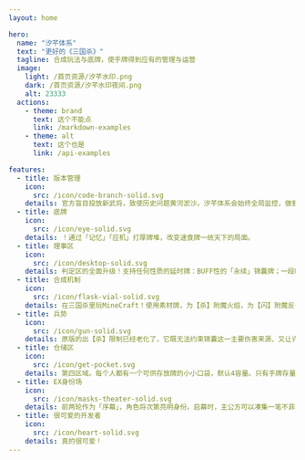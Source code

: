 ```yaml
---
layout: home

hero:
  name: "汐芊体系"
  text: "更好的《三国杀》"
  tagline: 合成玩法与底牌，使手牌得到应有的管理与运营
  image: 
    light: /首页资源/汐芊水印.png
    dark: /首页资源/汐芊水印夜间.png
    alt: 23333 
  actions:
    - theme: brand
      text: 这个不能点
      link: /markdown-examples
    - theme: alt
      text: 这个也是
      link: /api-examples

features:
  - title: 版本管理
    icon: 
      src: /icon/code-branch-solid.svg
    details: 官方盲目投放新武将，致使历史问题黄河淤沙。汐芊体系会始终全局监控，做到架构明晰、将池干净可管理。此外还会保留每个版本，详细说明每次迭代的改动。使玩家与设计师能够从任何一个节点立即出发。
  - title: 底牌
    icon: 
      src: /icon/eye-solid.svg
    details: ！通过「记忆」「应机」打厚牌堆，改变速食牌一统天下的局面。
  - title: 理事区
    icon:
      src: /icon/desktop-solid.svg
    details: 判定区的全面升级！支持任何性质的延时牌：BUFF性的「永续」锦囊牌；一段时间后的「延迟」锦囊牌；技能需要暂存的牌。分“内”“外”两个子区域，各两栏。保证个人发挥与可交互性。
  - title: 合成机制
    icon:
      src: /icon/flask-vial-solid.svg
    details: 在三国杀里玩MineCraft！使用素材牌，为【杀】附魔火焰，为【闪】附魔反击；为锦囊牌「原型」诸注入资源，搓出10余种不同的进攻战略。不再靠天吃饭，按照你的计划去打造你要用的牌！
  - title: 兵势
    icon:
      src: /icon/gun-solid.svg
    details: 原版的出【杀】限制已经老化了，它既无法约束锦囊这一主要伤害来源、又让许多没有直伤的对局极度拖沓。汐芊体系将出杀次数升级为「兵势」，每个出牌阶段总共可以使用两张伤害牌。当然，也会有那样一次用尽兵势的重型武器。
  - title: 仓储区
    icon:
      src: /icon/get-pocket.svg
    details: 第四区域。每个人都有一个可供存放牌的小小口袋，默认4容量。只有手牌存量过硬，才能展开丰富多彩的合成与博弈。不过，存取、调用其中的牌不是免费的，它和合成一样，会消耗另外一种资源：民力。
  - title: EX身份场
    icon:
      src: /icon/masks-theater-solid.svg
    details: 前两轮作为「序幕」，角色将次第亮明身份。启幕时，主公方可以凑集一笔不菲的资源笼络内奸，而反贼议定他们的未来：穷凶极恶、拥立新主、还是一条无人走过的道路...在伤亡与轮数都迈过门槛后，游戏进入改良的鏖战。
  - title: 很可爱的开发者
    icon:
      src: /icon/heart-solid.svg
    details: 真的很可爱！
---
```


<script setup>
  import { VPTeamMembers } from "vitepress/theme";

  const members = [
    {
      avatar: "https://cravatar.cn/avatar/ECB2EA87C4532F007838D86D02798F89",
      name: "山吹色御守",
      title: "幼驯染，哆啦A梦，网站的99%的贡献者",
    },
    {
      avatar: "/头像/汐.jpg",
      name: "汐",
      title: "亲密的合作队友，底牌论的作者，理论基石",
    },
    {
      avatar: "/头像/全体嘭友.jpg",
      name: "全体嘭友",
      title: "嘭！",
    },
  ];
</script>

<br /> 
<br /> 
<br /> 
<br /> 

<VPTeamMembers size="small" :members="members" />